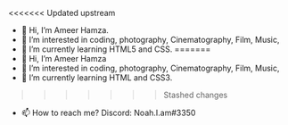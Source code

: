 <<<<<<< Updated upstream
- 👋 Hi, I’m Ameer Hamza.
- 👀 I’m interested in coding, photography, Cinematography, Film, Music, 
- 🌱 I’m currently learning HTML5 and CSS.
=======
- 👋 Hi, I’m Ameer Hamza
- 👀 I’m interested in coding, photography, Cinematography, Film, Music, 
- 🌱 I’m currently learning HTML and CSS3.
>>>>>>> Stashed changes
- 📫 How to reach me? Discord: Noah.I.am#3350

<!---
AmeerHamza838/AmeerHamza838 is a ✨ special ✨ repository because its `README.md` (this file) appears on your GitHub profile.
You can click the Preview link to take a look at your changes.
--->
